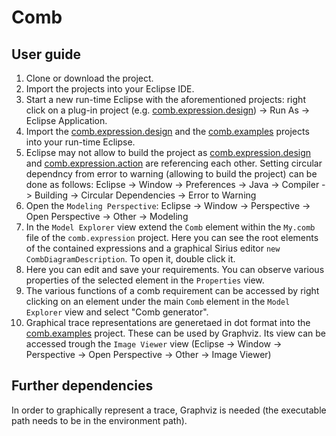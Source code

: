 # Comb

## User guide

1. Clone or download the project.
2. Import the projects into your Eclipse IDE.
3. Start a new run-time Eclipse with the aforementioned projects: right click on a plug-in project (e.g. [comb.expression.design](https://github.com/sarvaryk/Comb/tree/master/comb.expression.design)) -> Run As -> Eclipse Application.
4. Import the [comb.expression.design](https://github.com/sarvaryk/Comb/tree/master/comb.expression.design) and the [comb.examples](https://github.com/sarvaryk/Comb/tree/master/comb.examples) projects into your run-time Eclipse.
5. Eclipse may not allow to build the project as [comb.expression.design](https://github.com/sarvaryk/Comb/tree/master/comb.expression.design) and [comb.expression.action](https://github.com/sarvaryk/Comb/tree/master/comb.expression.action) are referencing each other. Setting circular dependncy from error to warning (allowing to build the project) can be done as follows: Eclipse -> Window -> Preferences -> Java -> Compiler -> Building -> Circular Dependencies -> Error to Warning
6. Open the `Modeling Perspective`: Eclipse -> Window -> Perspective -> Open Perspective -> Other -> Modeling
7. In the `Model Explorer` view extend the `Comb` element within the `My.comb` file of the `comb.expression` project. Here you can see the root elements of the contained expressions and a graphical Sirius editor `new CombDiagramDescription`. To open it, double click it.
8. Here you can edit and save your requirements. You can observe various properties of the selected element in the `Properties` view.
9. The various functions of a comb requirement can be accessed by right clicking on an element under the main `Comb` element in the `Model Explorer` view and select "Comb generator".
10. Graphical trace representations are generetaed in dot format into the [comb.examples](https://github.com/sarvaryk/Comb/tree/master/comb.examples) project. These can be used by Graphviz. Its view can be accessed trough the `Image Viewer` view (Eclipse -> Window -> Perspective -> Open Perspective -> Other -> Image Viewer)

## Further dependencies

In order to graphically represent a trace, Graphviz is needed (the executable path needs to be in the environment path).
